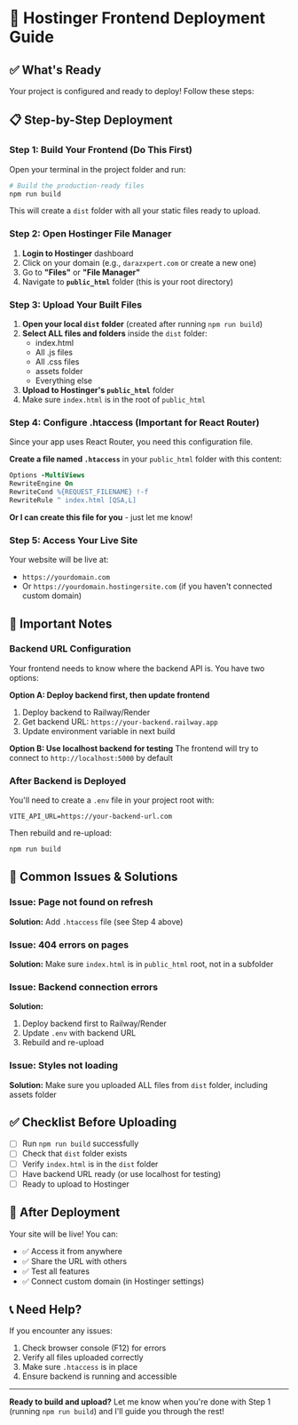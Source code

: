 # 🚀 Hostinger Frontend Deployment Guide

## ✅ What's Ready

Your project is configured and ready to deploy! Follow these steps:

## 📋 **Step-by-Step Deployment**

### **Step 1: Build Your Frontend (Do This First)**

Open your terminal in the project folder and run:

```bash
# Build the production-ready files
npm run build
```

This will create a `dist` folder with all your static files ready to upload.

### **Step 2: Open Hostinger File Manager**

1. **Login to Hostinger** dashboard
2. Click on your domain (e.g., `darazxpert.com` or create a new one)
3. Go to **"Files"** or **"File Manager"**
4. Navigate to **`public_html`** folder (this is your root directory)

### **Step 3: Upload Your Built Files**

1. **Open your local `dist` folder** (created after running `npm run build`)
2. **Select ALL files and folders** inside the `dist` folder:
   - index.html
   - All .js files
   - All .css files
   - assets folder
   - Everything else
3. **Upload to Hostinger's `public_html`** folder
4. Make sure `index.html` is in the root of `public_html`

### **Step 4: Configure .htaccess (Important for React Router)**

Since your app uses React Router, you need this configuration file.

**Create a file named `.htaccess`** in your `public_html` folder with this content:

```apache
Options -MultiViews
RewriteEngine On
RewriteCond %{REQUEST_FILENAME} !-f
RewriteRule ^ index.html [QSA,L]
```

**Or I can create this file for you** - just let me know!

### **Step 5: Access Your Live Site**

Your website will be live at:
- `https://yourdomain.com`
- Or `https://yourdomain.hostingersite.com` (if you haven't connected custom domain)

## 🎯 **Important Notes**

### **Backend URL Configuration**

Your frontend needs to know where the backend API is. You have two options:

**Option A: Deploy backend first, then update frontend**
1. Deploy backend to Railway/Render
2. Get backend URL: `https://your-backend.railway.app`
3. Update environment variable in next build

**Option B: Use localhost backend for testing**
The frontend will try to connect to `http://localhost:5000` by default

### **After Backend is Deployed**

You'll need to create a `.env` file in your project root with:

```
VITE_API_URL=https://your-backend-url.com
```

Then rebuild and re-upload:
```bash
npm run build
```

## 🚨 **Common Issues & Solutions**

### **Issue: Page not found on refresh**
**Solution:** Add `.htaccess` file (see Step 4 above)

### **Issue: 404 errors on pages**
**Solution:** Make sure `index.html` is in `public_html` root, not in a subfolder

### **Issue: Backend connection errors**
**Solution:** 
1. Deploy backend first to Railway/Render
2. Update `.env` with backend URL
3. Rebuild and re-upload

### **Issue: Styles not loading**
**Solution:** Make sure you uploaded ALL files from `dist` folder, including assets folder

## ✅ **Checklist Before Uploading**

- [ ] Run `npm run build` successfully
- [ ] Check that `dist` folder exists
- [ ] Verify `index.html` is in the `dist` folder
- [ ] Have backend URL ready (or use localhost for testing)
- [ ] Ready to upload to Hostinger

## 🎉 **After Deployment**

Your site will be live! You can:
- ✅ Access it from anywhere
- ✅ Share the URL with others
- ✅ Test all features
- ✅ Connect custom domain (in Hostinger settings)

## 📞 **Need Help?**

If you encounter any issues:
1. Check browser console (F12) for errors
2. Verify all files uploaded correctly
3. Make sure `.htaccess` is in place
4. Ensure backend is running and accessible

---

**Ready to build and upload?** Let me know when you're done with Step 1 (running `npm run build`) and I'll guide you through the rest!
